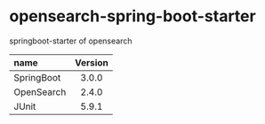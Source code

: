# opensearch-spring-boot-starter

springboot-starter of opensearch

| name       |        Version        | 
|:-----------|:---------------------:| 
| SpringBoot |         3.0.0         |
| OpenSearch |         2.4.0         | 
| JUnit      |         5.9.1        | 
